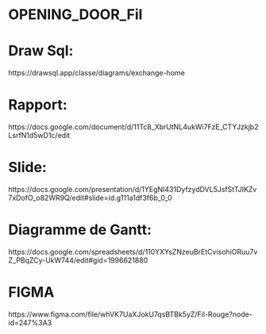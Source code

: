 # OPENING_DOOR_Fil
<h1>Draw Sql:</h1>
https://drawsql.app/classe/diagrams/exchange-home
<h1>Rapport:</h1>
https://docs.google.com/document/d/11Tc8_XbrUtNL4ukWi7FzE_CTYJzkjb2LsrfN1d5wD1c/edit
<h1>Slide:</h1>
https://docs.google.com/presentation/d/1YEgNI431DyfzydDVL5JsfStTJIKZv7xDofO_o82WR9Q/edit#slide=id.g111a1df3f6b_0_0
<h1>Diagramme de Gantt:</h1>
https://docs.google.com/spreadsheets/d/110YXYsZNzeuBrEtCvisohiORuu7vZ_PBqZCy-UkW744/edit#gid=1996621880
<h1>FIGMA</h1>
https://www.figma.com/file/whVK7UaXJokU7qsBTBk5yZ/Fil-Rouge?node-id=247%3A3

